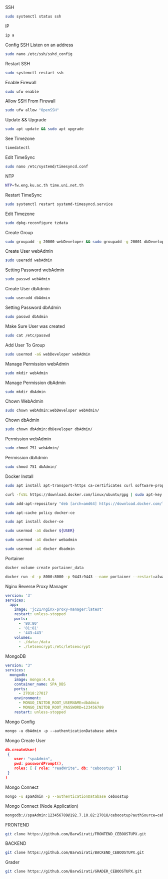 SSH 
```bash
sudo systemctl status ssh
```

IP
```bash
ip a
```

Config SSH Listen on an address
```bash
sudo nano /etc/ssh/sshd_config
```

Restart SSH
```bash
sudo systemctl restart ssh
```

Enable Firewall
```bash
sudo ufw enable
```

Allow SSH From Firewall
```bash
sudo ufw allow "OpenSSH"
```

Update && Upgrade
```bash
sudo apt update && sudo apt upgrade
```

See Timezone
```bash
timedatectl
```

Edit TimeSync
```bash
sudo nano /etc/systemd/timesyncd.conf
```

NTP
```bash
NTP=fw.eng.ku.ac.th time.uni.net.th
```

Restart TimeSync
```bash
sudo systemctl restart systemd-timesyncd.service
```

Edit Timezone
```bash
sudo dpkg-reconfigure tzdata
```

Create Group 
```bash
sudo groupadd -g 20000 webDeveloper && sudo groupadd -g 20001 dbDeveloper
```

Create User webAdmin
```bash
sudo useradd webAdmin
```

Setting Password webAdmin
```bash 
sudo passwd webAdmin
```

Create User dbAdmin
```bash
sudo useradd dbAdmin
```

Setting Password dbAdmin
```bash 
sudo passwd dbAdmin
```

Make Sure User was created
```bash
sudo cat /etc/passwd
```

Add User To Group
```bash
sudo usermod -aG webDeveloper webAdmin
```

Manage Permission webAdmin
```bash
sudo mkdir webAdmin
```

Manage Permission dbAdmin
```bash
sudo mkdir dbAdmin
```

Chown WebAdmin
```bash
sudo chown webAdmin:webDeveloper webAdmin/
```

Chown dbAdmin
```bash
sudo chown dbAdmin:dbDeveloper dbAdmin/
```

Permission webAdmin
```bash
sudo chmod 751 webAdmin/
```

Permission dbAdmin
```bash
sudo chmod 751 dbAdmin/
```

Docker Install
```bash
sudo apt install apt-transport-https ca-certificates curl software-properties-common
```

```bash
curl -fsSL https://download.docker.com/linux/ubuntu/gpg | sudo apt-key add -
```

```bash
sudo add-apt-repository "deb [arch=amd64] https://download.docker.com/linux/ubuntu focal stable"
```

```bash
sudo apt-cache policy docker-ce
```

```bash
sudo apt install docker-ce
```

```bash
sudo usermod -aG docker ${USER}
```

```bash
sudo usermod -aG docker webadmin
```

```bash
sudo usermod -aG docker dbadmin
```

Portainer
```bash
docker volume create portainer_data
```

```bash
docker run -d -p 8000:8000 -p 9443:9443 --name portainer --restart=always -v /var/run/docker.sock:/var/run/docker.sock -v portainer_data:/data portainer/portainer-ce:latest
```

Nginx Reverse Proxy Manager
```yml
version: '3'
services:
  app:
    image: 'jc21/nginx-proxy-manager:latest'
    restart: unless-stopped
    ports:
      - '80:80'
      - '81:81'
      - '443:443'
    volumes:
      - ./data:/data
      - ./letsencrypt:/etc/letsencrypt
```

MongoDB
```yml
version: "3"
services:
  mongodb:
    image: mongo:4.4.6
    container_name: SPA_DBS
    ports:
	  - 27018:27017
    environment:
      - MONGO_INITDB_ROOT_USERNAME=dbAdmin
      - MONGO_INITDB_ROOT_PASSWORD=123456789
    restart: unless-stopped
```

Mongo Config
```txt
mongo -u dbAdmin -p --authenticationDatabase admin
```

Mongo Create User
```json
db.createUser(
 {
	user: "spaAdmin",
	pwd: passwordPrompt(),
	roles: [ { role: "readWrite", db: "ceboostup" }]
 }
)
```


Mongo Connect
```bash
mongo -u spaAdmin -p --authenticationDatabase ceboostup
```

Mongo Connect (Node Application)
```bash
mongodb://spaAdmin:123456789@192.7.10.82:27018/ceboostup?authSource=ceboostup
```

FRONTEND
```bash
git clone https://github.com/BarwSirati/FRONTEND_CEBOOSTUPX.git
```

BACKEND
```bash
git clone https://github.com/BarwSirati/BACKEND_CEBOOSTUPX.git
```

Grader
```bash
git clone https://github.com/BarwSirati/GRADER_CEBOOSTUPX.git
```
